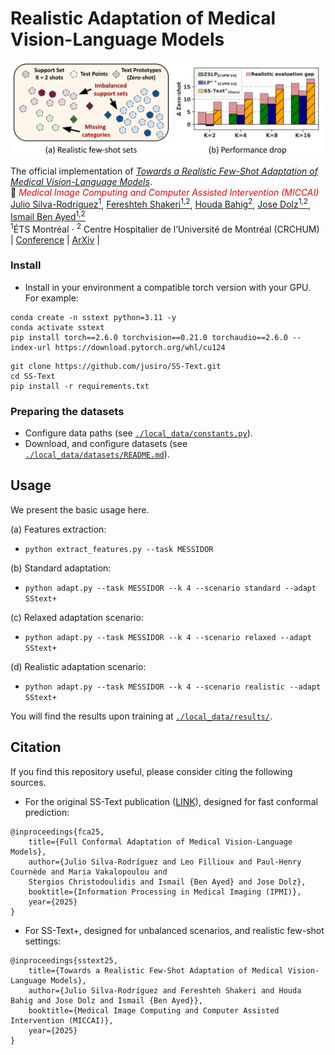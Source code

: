 
# Realistic Adaptation of Medical Vision-Language Models

<img src="./local_data/media/overview.svg" width = "700" alt="" align=center /> <br/>

The official implementation of [*Towards a Realistic Few-Shot Adaptation of Medical Vision-Language Models*]().<br/>
📜 <span style="color:red">*Medical Image Computing and Computer Assisted Intervention (MICCAI)*</span> \
[Julio Silva-Rodríguez<sup>1</sup>](https://scholar.google.es/citations?user=1UMYgHMAAAAJ&hl),
[Fereshteh Shakeri<sup>1,2</sup>](https://scholar.google.com/citations?user=aRRqD9oAAAAJ&hl),
[Houda Bahig<sup>2</sup>](https://scholar.google.com/citations?user=fsNWVFwAAAAJ&hl),
[Jose Dolz<sup>1,2</sup>](https://scholar.google.es/citations?user=yHQIFFMAAAAJ&hl),
[Ismail Ben Ayed<sup>1,2</sup>](https://scholar.google.es/citations?user=29vyUccAAAAJ&hl) <br/>
<sup>1</sup>ÉTS Montréal ⋅ <sup>2</sup> Centre Hospitalier de l’Université de Montréal (CRCHUM)<br/>
| [Conference]() | [ArXiv]() |
<br/>


### Install

* Install in your environment a compatible torch version with your GPU. For example:

```
conda create -n sstext python=3.11 -y
conda activate sstext
pip install torch==2.6.0 torchvision==0.21.0 torchaudio==2.6.0 --index-url https://download.pytorch.org/whl/cu124
```

```
git clone https://github.com/jusiro/SS-Text.git
cd SS-Text
pip install -r requirements.txt
```

### Preparing the datasets
- Configure data paths (see [`./local_data/constants.py`](./local_data/constants.py)).
- Download, and configure datasets (see [`./local_data/datasets/README.md`](./local_data/datasets/README.md)).

## Usage
We present the basic usage here.

(a) Features extraction:
- `python extract_features.py --task MESSIDOR`

(b) Standard adaptation:
- `python adapt.py --task MESSIDOR --k 4 --scenario standard --adapt SStext+`

(c) Relaxed adaptation scenario:
- `python adapt.py --task MESSIDOR --k 4 --scenario relaxed --adapt SStext+`

(d) Realistic adaptation scenario:
- `python adapt.py --task MESSIDOR --k 4 --scenario realistic --adapt SStext+`

You will find the results upon training at [`./local_data/results/`](./local_data/results/).

## Citation

If you find this repository useful, please consider citing the following sources.

- For the original SS-Text publication ([LINK](https://github.com/jusiro/FCA)), designed for fast conformal prediction:
```
@inproceedings{fca25,
    title={Full Conformal Adaptation of Medical Vision-Language Models},
    author={Julio Silva-Rodríguez and Leo Fillioux and Paul-Henry Cournède and Maria Vakalopoulou and
    Stergios Christodoulidis and Ismail {Ben Ayed} and Jose Dolz},
    booktitle={Information Processing in Medical Imaging (IPMI)},
    year={2025}
}
```

- For SS-Text+, designed for unbalanced scenarios, and realistic few-shot settings:
```
@inproceedings{sstext25,
    title={Towards a Realistic Few-Shot Adaptation of Medical Vision-Language Models},
    author={Julio Silva-Rodríguez and Fereshteh Shakeri and Houda Bahig and Jose Dolz and Ismail {Ben Ayed}},
    booktitle={Medical Image Computing and Computer Assisted Intervention (MICCAI)},
    year={2025}
}
```



















